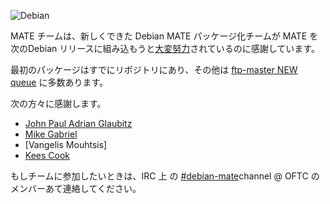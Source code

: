 <!-- 
.. link: 
.. description: 
.. tags: News,Debian
.. date: 2013/11/08 02:00:00
.. title: Debian MATE パッケージ化チーム
.. slug: 2013-11-08-debian-mate-packaging-team
.. author: Stefano Karapetsas
-->

![Debian](https://www.debian.org/logos/openlogo-nd-100.png)

MATE チームは、新しくできた Debian MATE パッケージ化チームが MATE を次のDebian リリースに組み込もうと[大変努力](https://bugs.debian.org/cgi-bin/bugreport.cgi?bug=708385#31)されているのに感謝しています。

最初のパッケージはすでにリポジトリにあり、その他は [ftp-master NEW queue](https://ftp-master.debian.org/new.html) に多数あります。

次の方々に感謝します。

  * [John Paul Adrian Glaubitz](http://users.physik.fu-berlin.de/~glaubitz/)
  * [Mike Gabriel](https://sunweavers.net/blog/)
  * [Vangelis Mouhtsis]
  * [Kees Cook](https://outflux.net/)


もしチームに参加したいときは、IRC 上 の [#debian-mate](https://webchat.oftc.net/?channels=debian-mate)channel @ OFTC のメンバーあて連絡してください。
